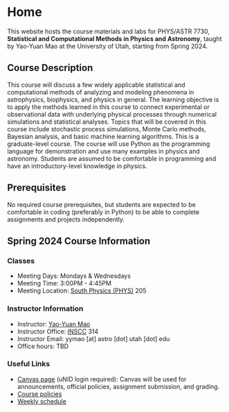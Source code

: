 # Home

This website hosts the course materials and labs for PHYS/ASTR 7730,
**Statistical and Computational Methods in Physics and Astronomy**, taught by
Yao-Yuan Mao at the University of Utah, starting from Spring 2024.

## Course Description

This course will discuss a few widely applicable statistical and computational methods of analyzing and
modeling phenomena in astrophysics, biophysics, and physics in general. The learning objective is to apply
the methods learned in this course to connect experimental or observational data with underlying physical
processes through numerical simulations and statistical analyses.
Topics that will be covered in this course include stochastic process simulations, Monte Carlo methods,
Bayesian analysis, and basic machine learning algorithms. This is a graduate-level course. The course
will use Python as the programming language for demonstration and use many examples in physics and astronomy.
Students are assumed to be comfortable in programming and have an introductory-level knowledge in physics.

## Prerequisites

No required course prerequisites, but students are expected to be comfortable in coding (preferably in Python)
to be able to complete assignments and projects independently.

## Spring 2024 Course Information

### Classes

- Meeting Days: Mondays & Wednesdays
- Meeting Time: 3:00PM - 4:45PM
- Meeting Location: [South Physics (PHYS)](https://map.utah.edu/?code=PHYS) 205

### Instructor Information

- Instructor: [Yao-Yuan Mao](https://yymao.github.io/)
- Instructor Office: [INSCC](https://map.utah.edu/?code=INSCC) 314
- Instructor Email: yymao [at] astro [dot] utah [dot] edu
- Office hours: TBD

### Useful Links

- [Canvas page](https://utah.instructure.com/courses/934218) (uNID login required): Canvas will be used for announcements, official policies, assignment submission, and grading.
- [Course policies](policies)
- [Weekly schedule](schedule)
